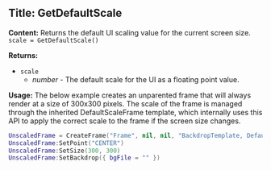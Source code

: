 ## Title: GetDefaultScale

**Content:**
Returns the default UI scaling value for the current screen size.
`scale = GetDefaultScale()`

**Returns:**
- `scale`
  - *number* - The default scale for the UI as a floating point value.

**Usage:**
The below example creates an unparented frame that will always render at a size of 300x300 pixels. The scale of the frame is managed through the inherited DefaultScaleFrame template, which internally uses this API to apply the correct scale to the frame if the screen size changes.
```lua
UnscaledFrame = CreateFrame("Frame", nil, nil, "BackdropTemplate, DefaultScaleFrame")
UnscaledFrame:SetPoint("CENTER")
UnscaledFrame:SetSize(300, 300)
UnscaledFrame:SetBackdrop({ bgFile = "" })
```